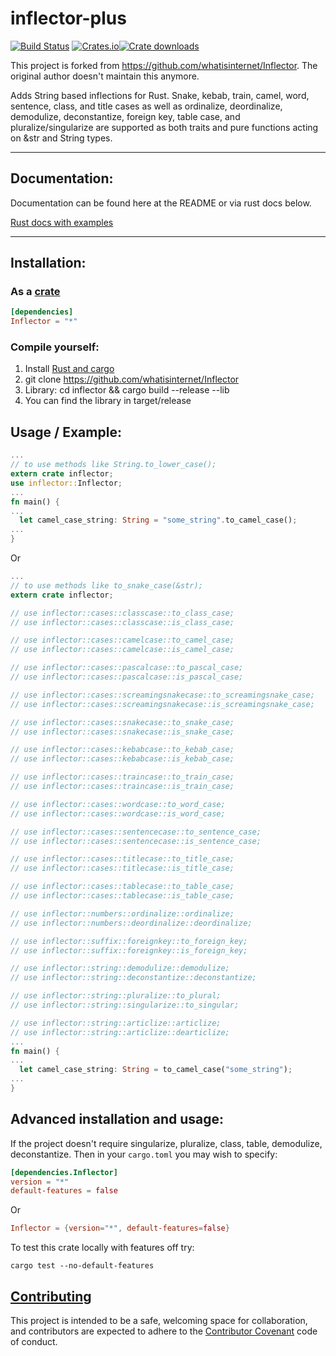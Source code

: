 # inflector-plus


[![Build Status](https://travis-ci.org/whatisinternet/Inflector.svg?branch=master)](https://travis-ci.org/whatisinternet/Inflector) [![Crates.io](https://img.shields.io/crates/v/Inflector.svg)](https://crates.io/crates/inflector)[![Crate downloads](https://img.shields.io/crates/d/Inflector.svg)](https://crates.io/crates/inflector)

This project is forked from https://github.com/whatisinternet/Inflector.
The original author doesn't maintain this anymore.

Adds String based inflections for Rust. Snake, kebab, train, camel,
word, sentence, class, and title cases as well as ordinalize,
deordinalize, demodulize, deconstantize, foreign key, table case, and pluralize/singularize are supported as both traits and pure functions
acting on &str and String types.

-----
## Documentation:

Documentation can be found here at the README or via rust docs below.

[Rust docs with examples](https://docs.rs/Inflector)

-----

## Installation:

### As a [crate](http://crates.io)

```toml
[dependencies]
Inflector = "*"
```

### Compile yourself:

1. Install [Rust and cargo](http://doc.crates.io/)
2. git clone https://github.com/whatisinternet/Inflector
3. Library: cd inflector && cargo build --release --lib
4. You can find the library in target/release

## Usage / Example:

```rust
...
// to use methods like String.to_lower_case();
extern crate inflector;
use inflector::Inflector;
...
fn main() {
...
  let camel_case_string: String = "some_string".to_camel_case();
...
}

```

Or

```rust
...
// to use methods like to_snake_case(&str);
extern crate inflector;

// use inflector::cases::classcase::to_class_case;
// use inflector::cases::classcase::is_class_case;

// use inflector::cases::camelcase::to_camel_case;
// use inflector::cases::camelcase::is_camel_case;

// use inflector::cases::pascalcase::to_pascal_case;
// use inflector::cases::pascalcase::is_pascal_case;

// use inflector::cases::screamingsnakecase::to_screamingsnake_case;
// use inflector::cases::screamingsnakecase::is_screamingsnake_case;

// use inflector::cases::snakecase::to_snake_case;
// use inflector::cases::snakecase::is_snake_case;

// use inflector::cases::kebabcase::to_kebab_case;
// use inflector::cases::kebabcase::is_kebab_case;

// use inflector::cases::traincase::to_train_case;
// use inflector::cases::traincase::is_train_case;

// use inflector::cases::wordcase::to_word_case;
// use inflector::cases::wordcase::is_word_case;

// use inflector::cases::sentencecase::to_sentence_case;
// use inflector::cases::sentencecase::is_sentence_case;

// use inflector::cases::titlecase::to_title_case;
// use inflector::cases::titlecase::is_title_case;

// use inflector::cases::tablecase::to_table_case;
// use inflector::cases::tablecase::is_table_case;

// use inflector::numbers::ordinalize::ordinalize;
// use inflector::numbers::deordinalize::deordinalize;

// use inflector::suffix::foreignkey::to_foreign_key;
// use inflector::suffix::foreignkey::is_foreign_key;

// use inflector::string::demodulize::demodulize;
// use inflector::string::deconstantize::deconstantize;

// use inflector::string::pluralize::to_plural;
// use inflector::string::singularize::to_singular;

// use inflector::string::articlize::articlize;
// use inflector::string::articlize::dearticlize;
...
fn main() {
...
  let camel_case_string: String = to_camel_case("some_string");
...
}

```

## Advanced installation and usage:

If the project doesn't require singularize, pluralize, class, table, demodulize,
deconstantize. Then in your `cargo.toml` you may wish to specify:

```toml
[dependencies.Inflector]
version = "*"
default-features = false
```

Or

```toml
Inflector = {version="*", default-features=false}

```

To test this crate locally with features off try:

```shell
cargo test --no-default-features
```

## [Contributing](CONTRIBUTING.md)

This project is intended to be a safe, welcoming space for collaboration, and contributors are expected to adhere to the [Contributor Covenant](http://contributor-covenant.org) code of conduct.
